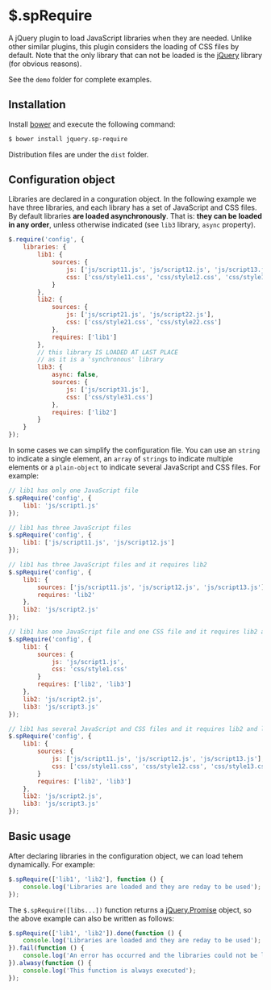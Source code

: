 # $.spRequire

A jQuery plugin to load JavaScript libraries when they are needed. Unlike other similar plugins, this plugin considers the loading of CSS files by default. Note that the only library that can not be loaded is the [jQuery](https://jquery.com/) library (for obvious reasons).

See the `demo` folder for complete examples.

## Installation

Install [bower](https://github.com/bower/bower) and execute the following command:
```bash
$ bower install jquery.sp-require
```
Distribution files are under the `dist` folder.

## Configuration object

Libraries are declared in a conguration object. In the following example we have three libraries, and each library has a set of JavaScript and CSS files. By default libraries **are loaded asynchronously**. That is: **they can be loaded in any order**, unless otherwise indicated (see `lib3` library, `async` property).

```JavaScript
$.require('config', {
    libraries: {
        lib1: {
            sources: {
                js: ['js/script11.js', 'js/script12.js', 'js/script13.js'],
                css: ['css/style11.css', 'css/style12.css', 'css/style13.css']
            }
        },
        lib2: {
            sources: {
                js: ['js/script21.js', 'js/script22.js'],
                css: ['css/style21.css', 'css/style22.css']
            },
            requires: ['lib1']
        },
        // this library IS LOADED AT LAST PLACE
        // as it is a 'synchronous' library
        lib3: {
            async: false,
            sources: {
                js: ['js/script31.js'],
                css: ['css/style31.css']
            },
            requires: ['lib2']
        }
    }
});
```

In some cases we can simplify the configuration file. You can use an `string` to indicate a single element, an `array` of `strings` to indicate multiple elements or a `plain-object` to indicate several JavaScript and CSS files. For example:

```JavaScript
// lib1 has only one JavaScript file
$.spRequire('config', {
    lib1: 'js/script1.js'
});

// lib1 has three JavaScript files
$.spRequire('config', {
    lib1: ['js/script11.js', 'js/script12.js']
});

// lib1 has three JavaScript files and it requires lib2
$.spRequire('config', {
    lib1: {
        sources: ['js/script11.js', 'js/script12.js', 'js/script13.js'],
        requires: 'lib2'
    },
    lib2: 'js/script2.js'
});

// lib1 has one JavaScript file and one CSS file and it requires lib2 and lib3
$.spRequire('config', {
    lib1: {
        sources: {
            js: 'js/script1.js',
            css: 'css/style1.css'
        }
        requires: ['lib2', 'lib3']
    },
    lib2: 'js/script2.js',
    lib3: 'js/script3.js'
});

// lib1 has several JavaScript and CSS files and it requires lib2 and lib3
$.spRequire('config', {
    lib1: {
        sources: {
            js: ['js/script11.js', 'js/script12.js', 'js/script13.js'],
            css: ['css/style11.css', 'css/style12.css', 'css/style13.css']
        }
        requires: ['lib2', 'lib3']
    },
    lib2: 'js/script2.js',
    lib3: 'js/script3.js'
});
```

## Basic usage

After declaring libraries in the configuration object, we can load tehem dynamically. For example:

```JavaScript
$.spRequire(['lib1', 'lib2'], function () {
    console.log('Libraries are loaded and they are reday to be used');
});
```

The `$.spRequire([libs...])` function returns a [jQuery.Promise](https://api.jquery.com/promise/) object, so the above example can also be written as follows:
```JavaScript
$.spRequire(['lib1', 'lib2']).done(function () {
    console.log('Libraries are loaded and they are reday to be used');
}).fail(function () {
    console.log('An error has occurred and the libraries could not be loaded');
}).alwasy(function () {
    console.log('This function is always executed');
});
```
